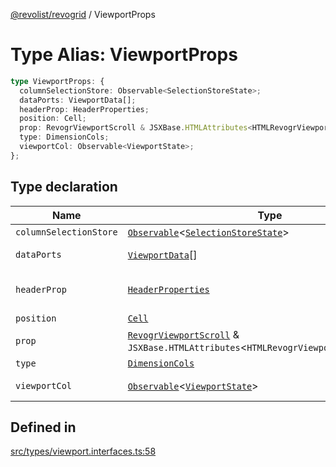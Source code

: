 [@revolist/revogrid](README.md) / ViewportProps

# Type Alias: ViewportProps

```ts
type ViewportProps: {
  columnSelectionStore: Observable<SelectionStoreState>;
  dataPorts: ViewportData[];
  headerProp: HeaderProperties;
  position: Cell;
  prop: RevogrViewportScroll & JSXBase.HTMLAttributes<HTMLRevogrViewportScrollElement>;
  type: DimensionCols;
  viewportCol: Observable<ViewportState>;
};
```

## Type declaration

| Name | Type | Description | Defined in |
| ------ | ------ | ------ | ------ |
| `columnSelectionStore` | [`Observable`](TypeAlias.Observable.md)\<[`SelectionStoreState`](TypeAlias.SelectionStoreState.md)\> | - | [src/types/viewport.interfaces.ts:75](https://github.com/revolist/revogrid/blob/ec9aef33f9c1bf72c73d96c05d2eb8650d7cd25f/src/types/viewport.interfaces.ts#L75) |
| `dataPorts` | [`ViewportData`](TypeAlias.ViewportData.md)[] | viewport rows | [src/types/viewport.interfaces.ts:73](https://github.com/revolist/revogrid/blob/ec9aef33f9c1bf72c73d96c05d2eb8650d7cd25f/src/types/viewport.interfaces.ts#L73) |
| `headerProp` | [`HeaderProperties`](TypeAlias.HeaderProperties.md) | header container props | [src/types/viewport.interfaces.ts:67](https://github.com/revolist/revogrid/blob/ec9aef33f9c1bf72c73d96c05d2eb8650d7cd25f/src/types/viewport.interfaces.ts#L67) |
| `position` | [`Cell`](Interface.Cell.md) | - | [src/types/viewport.interfaces.ts:61](https://github.com/revolist/revogrid/blob/ec9aef33f9c1bf72c73d96c05d2eb8650d7cd25f/src/types/viewport.interfaces.ts#L61) |
| `prop` | [`RevogrViewportScroll`](JSX.Interface.RevogrViewportScroll.md) & `JSXBase.HTMLAttributes`\<`HTMLRevogrViewportScrollElement`\> | - | [src/types/viewport.interfaces.ts:59](https://github.com/revolist/revogrid/blob/ec9aef33f9c1bf72c73d96c05d2eb8650d7cd25f/src/types/viewport.interfaces.ts#L59) |
| `type` | [`DimensionCols`](TypeAlias.DimensionCols.md) | - | [src/types/viewport.interfaces.ts:62](https://github.com/revolist/revogrid/blob/ec9aef33f9c1bf72c73d96c05d2eb8650d7cd25f/src/types/viewport.interfaces.ts#L62) |
| `viewportCol` | [`Observable`](TypeAlias.Observable.md)\<[`ViewportState`](Interface.ViewportState.md)\> | Cols dataset | [src/types/viewport.interfaces.ts:64](https://github.com/revolist/revogrid/blob/ec9aef33f9c1bf72c73d96c05d2eb8650d7cd25f/src/types/viewport.interfaces.ts#L64) |

## Defined in

[src/types/viewport.interfaces.ts:58](https://github.com/revolist/revogrid/blob/ec9aef33f9c1bf72c73d96c05d2eb8650d7cd25f/src/types/viewport.interfaces.ts#L58)
